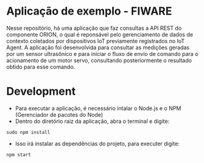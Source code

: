 # Aplicação de exemplo - FIWARE
Nesse repositório, há uma aplicação que faz consultas a API REST do componente ORION, o qual é reponsável pelo gerenciamento de dados de contexto coletados por dispositivos IoT previamente registrados no IoT Agent. A aplicação foi desenvolvida para consultar as medições geradas por um sensor ultrasônico e para iniciar o fluxo de envio de comando para o acionamento de um motor servo, consultando posteriormente o resultado obtido para esse comando.
# Development
  - Para executar a aplicação, é necessário intalar o Node.js e o NPM (Gerenciador de pacotes do Node) 
  - Dentro do diretório raiz da aplicação, abra o terminal e digite:
```
sudo npm install
```
- Isso irá instalar as dependências do projeto, para executer digite:
```
npm start
```



